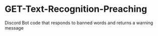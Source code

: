 # GET-Text-Recognition-Preaching
Discord Bot code that responds to banned words and returns a warning message
